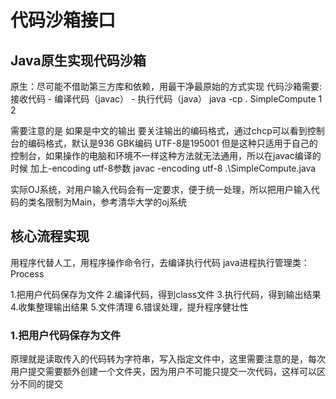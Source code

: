 # 代码沙箱接口

## Java原生实现代码沙箱

原生：尽可能不借助第三方库和依赖，用最干净最原始的方式实现
代码沙箱需要: 接收代码 - 编译代码（javac） - 执行代码（java） java -cp . SimpleCompute 1 2

需要注意的是 如果是中文的输出 要关注输出的编码格式，通过chcp可以看到控制台的编码格式，默认是936 GBK编码 UTF-8是195001
但是这种只适用于自己的控制台，如果操作的电脑和环境不一样这种方法就无法通用，所以在javac编译的时候 加上-encoding utf-8参数   javac -encoding utf-8 .\SimpleCompute.java

实际OJ系统，对用户输入代码会有一定要求，便于统一处理，所以把用户输入代码的类名限制为Main，参考清华大学的oj系统

## 核心流程实现
用程序代替人工，用程序操作命令行，去编译执行代码
java进程执行管理类：Process

1.把用户代码保存为文件
2.编译代码，得到class文件
3.执行代码，得到输出结果
4.收集整理输出结果
5.文件清理
6.错误处理，提升程序健壮性

### 1.把用户代码保存为文件
 原理就是读取传入的代码转为字符串，写入指定文件中，这里需要注意的是，每次用户提交需要额外创建一个文件夹，因为用户不可能只提交一次代码，这样可以区分不同的提交